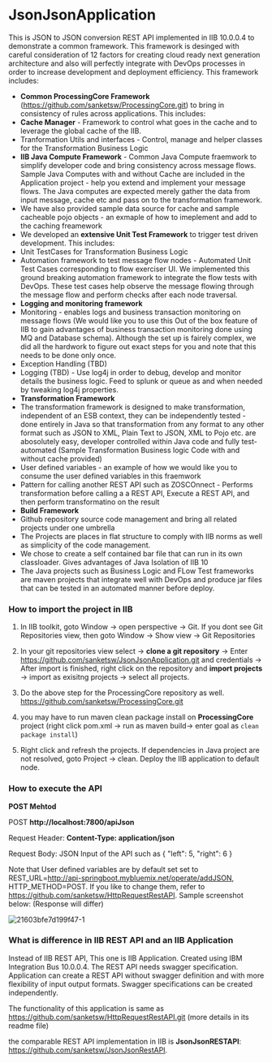 # JsonJsonApplication

This is JSON to JSON conversion REST API implemented in IIB 10.0.0.4 to demonstrate a common framework. This framework is desinged with careful consideration of 12 factors for creating cloud ready next generation architecture and also will perfectly integrate with DevOps processes in order to increase development and deployment efficiency. This framework includes:
- **Common ProcessingCore Framework** (https://github.com/sanketsw/ProcessingCore.git) to bring in consistency of rules across applications. This includes:
 - **Cache Manager** - Framework to control what goes in the cache and to leverage the global cache of the IIB.
 - Tranformation Utils and interfaces - Control, manage and helper classes for the Transformation Business Logic
 - **IIB Java Compute Framework** - Common Java Compute fraemwork to simplify developer code and bring consistency across message flows. Sample Java Computes with and without Cache are included in the Application project - help you extend and implement your message flows. The Java computes are expected merely gather the data from input message, cache etc and pass on to the transformation framework.
 - We have also provided sample data source for cache and sample cacheable pojo objects - an exmaple of how to imeplement and add to the caching freamework
- We developed an **extensive Unit Test Framework** to trigger test driven development. This includes:
 - Unit TestCases for Transformation Business Logic
 - Automation framework to test message flow nodes - Automated Unit Test Cases corresponding to flow exerciser UI. We implemented this ground breaking automation framework to integrate the flow tests with DevOps. These test cases help observe the message flowing through the message flow and perform checks after each node traversal. 
- **Logging and monitoring framework**
 - Monitoring - enables logs and business transaction monitoring on message flows (We would like you to use this Out of the box feature of IIB to gain advantages of business transaction monitoring done using MQ and Database schema). Although the set up is fairely complex, we did all the hardwork to figure out exact steps for you and note that this needs to be done only once.
 - Exception Handling (TBD)
 - Logging (TBD) - Use log4j in order to debug, develop and monitor details the business logic. Feed to splunk or queue as and when needed by tweaking log4j properties. 
- **Transformation Framework**
 - The transformation framework is designed to make transformation, independent of an ESB context, they can be independently tested - done entirely in Java so that transformation from any format to any other format such as JSON to XML, Plain Text to JSON, XML to Pojo etc. are abosolutely easy, developer controlled within Java code and fully test-automated (Sample Transformation Business logic Code with and without cache provided)
 - User defined variables - an example of how we would like you to consume the user defined variables in this fraemwork
 - Pattern for calling another REST API such as ZOSCOnnect - Performs transformation before calling a a REST API, Execute a REST API, and then perform transformatino on the result 
- **Build Framework**
 - Github repository source code management and bring all related projects under one umbrella
 - The Projects are places in flat structure to comply with IIB norms as well as simplicity of the code management. 
 - We chose to create a self contained bar file that can run in its own classloader. Gives advantages of Java Isolation of IIB 10
 - The Java projects such as Business Logic and FLow Test frameworks are maven projects that integrate well with DevOps and produce jar files that can be tested in an automated manner before deploy.



### How to import the project in IIB
1. In IIB toolkit, goto Window -> open perspective -> Git. If you dont see Git Repositories view, then goto Window -> Show view -> Git Repositories

2. In your git repositories view select -> **clone a git repository** -> Enter https://github.com/sanketsw/JsonJsonApplication.git and credentials -> After import is finished, right click on the repository and **import projects** -> import as exisitng projects -> select all projects.

3. Do the above step for the ProcessingCore repository as well. https://github.com/sanketsw/ProcessingCore.git
 
4. you may have to run maven clean package install on **ProcessingCore** project (right click pom.xml -> run as maven build-> enter goal as `clean package install`)

5. Right click and refresh the projects. If dependencies in Java project are not resolved, goto Project -> clean. Deploy the IIB application to default node.
 
### How to execute the API

**POST Mehtod**

POST  **http://localhost:7800/apiJson**

Request Header: **Content-Type: application/json**

Request Body: JSON Input of the API such as  {  "left": 5,  "right": 6 }

Note that User defined variables are by default set set to REST_URL=http://api-springboot.mybluemix.net/operate/addJSON, HTTP_METHOD=POST. If you like to change them, refer to https://github.com/sanketsw/HttpRequestRestAPI.
Sample screenshot below: (Response will differ)

![21603bfe7d199f47-1](https://cloud.githubusercontent.com/assets/14492591/14194959/a000b03e-f7ff-11e5-8758-6ab483dc3f1b.jpg)



### What is difference in IIB REST API and an IIB Application
Instead of IIB REST API, This one is IIB Application. Created using IBM Integration Bus 10.0.0.4. The REST API needs swagger specification. Application can create a REST API without swagger definition and with more flexibility of input output formats. Swagger specifications can be created independently.

The functionality of this application is same as https://github.com/sanketsw/HttpRequestRestAPI.git (more details in its readme file)

the comparable REST API implementation in IIB is **JsonJsonRESTAPI**:  https://github.com/sanketsw/JsonJsonRestAPI. 
